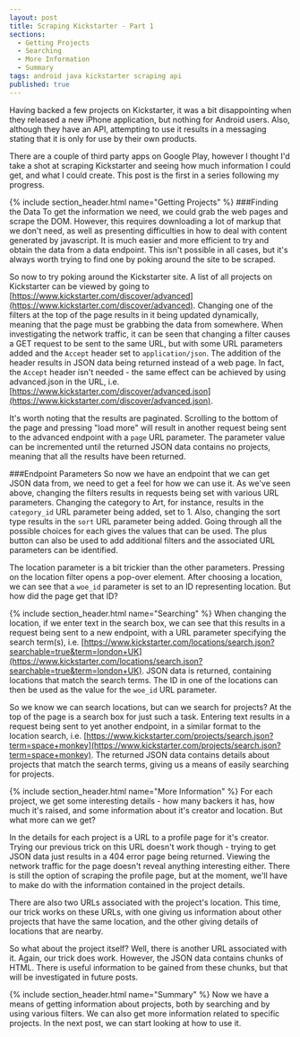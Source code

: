 ```yaml
---
layout: post
title: Scraping Kickstarter - Part 1
sections: 
  - Getting Projects
  - Searching
  - More Information
  - Summary
tags: android java kickstarter scraping api
published: true
---
```


Having backed a few projects on Kickstarter, it was a bit disappointing when they released a new iPhone application, but nothing for Android users. Also, although they have an API, attempting to use it results in a messaging stating that it is only for use by their own products.

There are a couple of third party apps on Google Play, however I thought I'd take a shot at scraping Kickstarter and seeing how much information I could get, and what I could create. This post is the first in a series following my progress.

{% include section_header.html name="Getting Projects" %}
###Finding the Data
To get the information we need, we could grab the web pages and scrape the DOM. However, this requires downloading a lot of markup that we don't need, as well as presenting difficulties in how to deal with content generated by javascript. It is much easier and more efficient to try and obtain the data from a data endpoint. This isn't possible in all cases, but it's always worth trying to find one by poking around the site to be scraped.

So now to try poking around the Kickstarter site. A list of all projects on Kickstarter can be viewed by going to [https://www.kickstarter.com/discover/advanced](https://www.kickstarter.com/discover/advanced). Changing one of the filters at the top of the page results in it being updated dynamically, meaning that the page must be grabbing the data from somewhere. When investigating the network traffic, it can be seen that changing a filter causes a GET request to be sent to the same URL, but with some URL parameters added and the `Accept` header set to `application/json`. The addition of the header results in JSON data being returned instead of a web page. In fact, the `Accept` header isn't needed - the same effect can be achieved by using advanced.json in the URL, i.e. [https://www.kickstarter.com/discover/advanced.json](https://www.kickstarter.com/discover/advanced.json).

It's worth noting that the results are paginated. Scrolling to the bottom of the page and pressing "load more" will result in another request being sent to the advanced endpoint with a `page` URL parameter. The parameter value can be incremented until the returned JSON data contains no projects, meaning that all the results have been returned.

###Endpoint Parameters
So now we have an endpoint that we can get JSON data from, we need to get a feel for how we can use it. As we've seen above, changing the filters results in requests being set with various URL parameters. Changing the category to Art, for instance, results in the `category_id` URL parameter being added, set to 1. Also, changing the sort type results in the `sort` URL parameter being added. Going through all the possible choices for each gives the values that can be used. The plus button can also be used to add additional filters and the associated URL parameters can be identified.

The location parameter is a bit trickier than the other parameters. Pressing on the location filter opens a pop-over element. After choosing a location, we can see that a `woe_id` parameter is set to an ID representing location. But how did the page get that ID?

{% include section_header.html name="Searching" %}
When changing the location, if we enter text in the search box, we can see that this results in a request being sent to a new endpoint, with a URL parameter specifying the search term(s), i.e. [https://www.kickstarter.com/locations/search.json?searchable=true&term=london+UK](https://www.kickstarter.com/locations/search.json?searchable=true&term=london+UK). JSON data is returned, containing locations that match the search terms. The ID in one of the locations can then be used as the value for the `woe_id` URL parameter.

So we know we can search locations, but can we search for projects? At the top of the page is a search box for just such a task. Entering text results in a request being sent to yet another endpoint, in a similar format to the location search, i.e. [https://www.kickstarter.com/projects/search.json?term=space+monkey](https://www.kickstarter.com/projects/search.json?term=space+monkey). The returned JSON data contains details about projects that match the search terms, giving us a means of easily searching for projects.

{% include section_header.html name="More Information" %}
For each project, we get some interesting details - how many backers it has, how much it's raised, and some information about it's creator and location. But what more can we get?

In the details for each project is a URL to a profile page for it's creator. Trying our previous trick on this URL doesn't work though - trying to get JSON data just results in a 404 error page being returned. Viewing the network traffic for the page doesn't reveal anything interesting either. There is still the option of scraping the profile page, but at the moment, we'll have to make do with the information contained in the project details.

There are also two URLs associated with the project's location. This time, our trick works on these URLs, with one giving us information about other projects that have the same location, and the other giving details of locations that are nearby.

So what about the project itself? Well, there is another URL associated with it. Again, our trick does work. However, the JSON data contains chunks of HTML. There is useful information to be gained from these chunks, but that will be investigated in future posts.

{% include section_header.html name="Summary" %}
Now we have a means of getting information about projects, both by searching and by using various filters. We can also get more information related to specific projects. In the next post, we can start looking at how to use it.